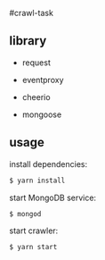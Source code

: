 #crawl-task

## library

* request

* eventproxy

* cheerio

* mongoose

## usage

install dependencies:

```bash
$ yarn install
```
start MongoDB service:

```bash
$ mongod
```

start crawler:

```bash
$ yarn start
```
